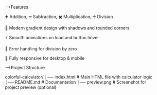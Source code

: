 -->Features

  ➕ Addition, ➖ Subtraction, ✖️ Multiplication, ➗ Division

  🎨 Modern gradient design with shadows and rounded corners

  ⚡ Smooth animations on load and button hover

  🚫 Error handling for division by zero

  📱 Fully responsive for desktop & mobile

-->Project Structure

colorful-calculator/
│── index.html   # Main HTML file with calculator logic
│── README.md    # Documentation
│── preview.png  # Screenshot for project preview (optional)
